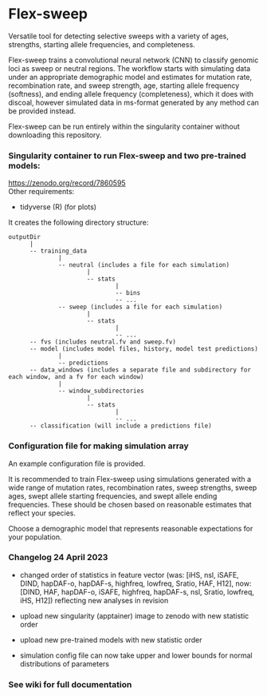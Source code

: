 # Flex-sweep
Versatile tool for detecting selective sweeps with a variety of ages, strengths, starting allele frequencies, and completeness.

Flex-sweep trains a convolutional neural network (CNN) to classify genomic loci as sweep or neutral regions. The workflow starts with simulating data under an appropriate demographic model and estimates for mutation rate, recombination rate, and sweep strength, age, starting allele frequency (softness), and ending allele frequency (completeness), which it does with discoal, however simulated data in ms-format generated by any method can be provided instead.

Flex-sweep can be run entirely within the singularity container without downloading this repository.

### Singularity container to run Flex-sweep and two pre-trained models:
https://zenodo.org/record/7860595    
Other requirements:
- tidyverse (R) (for plots)

It creates the following directory structure:
~~~
outputDir
      |
      -- training_data
              |
              -- neutral (includes a file for each simulation)
                      |
                      -- stats
                              |
                              -- bins
                              -- ...
              -- sweep (includes a file for each simulation)
                      |
                      -- stats
                              |
                              -- ...
      -- fvs (includes neutral.fv and sweep.fv)
      -- model (includes model files, history, model test predictions)
              |
              -- predictions
      -- data_windows (includes a separate file and subdirectory for each window, and a fv for each window)
              |
              -- window_subdirectories
                      |
                      -- stats
                              |
                              -- ...
      -- classification (will include a predictions file)
~~~

### Configuration file for making simulation array ###
An example configuration file is provided.

It is recommended to train Flex-sweep using simulations generated with a wide range of mutation rates, recombination rates,
sweep strengths, sweep ages, swept allele starting frequencies, and swept allele ending frequencies. These should be chosen
based on reasonable estimates that reflect your species.

Choose a demographic model that represents reasonable expectations for your population.

### Changelog 24 April 2023
- changed order of statistics in feature vector (was: [iHS, nsl, iSAFE, DIND, hapDAF-o, hapDAF-s, highfreq, lowfreq, Sratio, HAF, H12], now: [DIND, HAF, hapDAF-o, iSAFE, highfreq, hapDAF-s, nsl, Sratio, lowfreq, iHS, H12]) reflecting new analyses in revision

- upload new singularity (apptainer) image to zenodo with new statistic order

- upload new pre-trained models with new statistic order

- simulation config file can now take upper and lower bounds for normal distributions of parameters


### See wiki for full documentation
